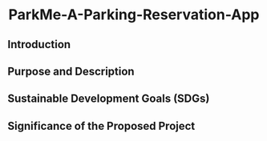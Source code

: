 <h1 align= "center"> ParkMe-A-Parking-Reservation-App </h1>

<h2> Introduction </h2>


<h2> Purpose and Description </h2>


<h2> Sustainable Development Goals (SDGs) </h2>


<h2> Significance of the Proposed Project </h2>
